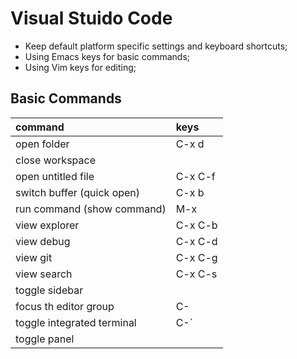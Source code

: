 # Visual Stuido Code

* Keep default platform specific settings and keyboard shortcuts;
* Using Emacs keys for basic commands;
* Using Vim keys for editing;

## Basic Commands

| command                            | keys           |
|:-----------------------------------|:---------------|
| open folder                        | C-x d          |
| close workspace                    |                |
| open untitled file                 | C-x C-f        |
| switch buffer (quick open)         | C-x b          |
| run command (show command)         | M-x            |
| view explorer                      | C-x C-b        |
| view debug                         | C-x C-d        |
| view git                           | C-x C-g        |
| view search                        | C-x C-s        | 
| toggle sidebar                     |                |
| focus <n>th editor group           | C-<n>          |
| toggle integrated terminal         | C-`            |
| toggle panel                       |                |
